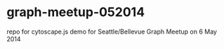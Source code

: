 graph-meetup-052014
===================

repo for cytoscape.js demo for Seattle/Bellevue Graph Meetup on 6 May 2014
